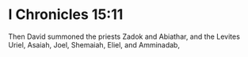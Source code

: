 # I Chronicles 15:11

Then David summoned the priests Zadok and Abiathar, and the Levites Uriel, Asaiah, Joel, Shemaiah, Eliel, and Amminadab,
